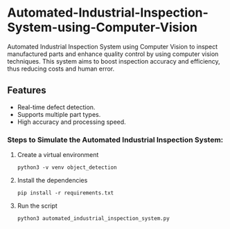 # Automated-Industrial-Inspection-System-using-Computer-Vision
Automated Industrial Inspection System using Computer Vision to inspect manufactured parts and enhance quality control by using computer vision techniques. This system aims to boost inspection accuracy and efficiency, thus reducing costs and human error.

## Features
- Real-time defect detection.
- Supports multiple part types.
- High accuracy and processing speed.

### Steps to Simulate the Automated Industrial Inspection System:
1. Create a virtual environment
    ```
    python3 -v venv object_detection
    ```

2. Install the dependencies
    ```
    pip install -r requirements.txt
    ```

3. Run the script
    ```
    python3 automated_industrial_inspection_system.py
    ```
